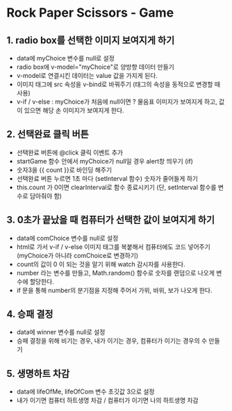# Rock Paper Scissors - Game

## 1. radio box를 선택한 이미지 보여지게 하기
* data에 myChoice 변수를 null로 설정
* radio box에 v-model="myChoice"로 양방향 데이터 만들기
* v-model로 연결시킨 데이터는 value 값을 가지게 된다.
* 이미지 태그에 src 속성을 v-bind로 바꿔주기 (태그의 속성을 동적으로 변경할 때 사용)
* v-if / v-else : myChoice가 처음에 null이면 ? 물음표 이미지가 보여지게 하고, 값이 있으면 해당 손 이미지가 보여지게 한다.

## 2. 선택완료 클릭 버튼
* 선택완료 버튼에 @click 클릭 이벤트 추가
* startGame 함수 안에서 myChoice가 null일 경우 alert창 띄우기 (if)
* 숫자3을 {{ count }}로 바인딩 해주기
* 선택완료 버튼 누르면 1초 마다 (setInterval 함수) 숫자가 줄어들게 하기
* this.count 가 0이면 clearInterval로 함수 종료시키기 (단, setInterval 함수를 변수로 담아줘야 함)

## 3. 0초가 끝났을 때 컴퓨터가 선택한 값이 보여지게 하기
* data에 comChoice 변수를 null로 설정
* html로 가서 v-if / v-else 이미지 태그를 복붙해서 컴퓨터에도 코드 넣어주기 (myChoice가 아니라 comChoice로 변경하기)
* count의 값이 0 이 되는 것을 알기 위해 watch 감시자를 사용한다.
* number 라는 변수를 만들고, Math.random() 함수로 숫자를 랜덤으로 나오게 변수에 할당한다.
* if 문을 통해 number의 분기점을 지정해 주어서 가위, 바위, 보가 나오게 한다.

## 4. 승패 결정
* data에 winner 변수를 null로 설정
* 승패 결정을 위해 비기는 경우, 내가 이기는 경우, 컴퓨터가 이기는 경우의 수 만들기

## 5. 생명하트 차감
* data에 lifeOfMe, lifeOfCom 변수 초깃값 3으로 설정
* 내가 이기면 컴퓨터 하트생명 차감 / 컴퓨터가 이기면 나의 하트생명 차감
